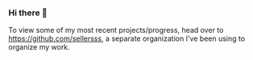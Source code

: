 ### Hi there 👋
To view some of my most recent projects/progress, head over to https://github.com/sellersss, a separate organization I've been using to organize my work.
